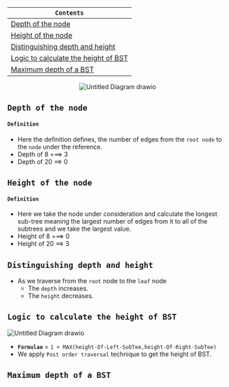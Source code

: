 <div align="center">
  
| `Contents` |
| ---------- |
| [Depth of the node](https://github.com/devrath/studious-ds-adventure/blob/main/collection/Trees/BinaryTree/BinarySearchTree/DepthAndHeightOfTree/README.md#depth-of-the-node) |
| [Height of the node](https://github.com/devrath/studious-ds-adventure/blob/main/collection/Trees/BinaryTree/BinarySearchTree/DepthAndHeightOfTree/README.md#height-of-the-node) |
| [Distinguishing depth and height](https://github.com/devrath/studious-ds-adventure/blob/main/collection/Trees/BinaryTree/BinarySearchTree/DepthAndHeightOfTree/README.md#distinguishing-depth-and-height) |
| [Logic to calculate the height of BST](https://github.com/devrath/studious-ds-adventure/tree/main/collection/Trees/BinaryTree/BinarySearchTree/DepthAndHeightOfTree#logic-to-calculate-the-height-of-bst) |
| [Maximum depth of a BST]() |

</div>

<div align="center">
  
![Untitled Diagram drawio](https://github.com/devrath/studious-ds-adventure/assets/1456191/90b84f7a-d731-4b67-969d-8c55930b767d)

</div>

## `Depth of the node`
#### `Definition`
* Here the definition defines, the number of edges from the `root node` to the `node` under the reference.
* Depth of 8 ===> 3
* Depth of 20 ==> 0

## `Height of the node`
#### `Definition`
* Here we take the node under consideration and calculate the longest sub-tree meaning the largest number of edges from it to all of the subtrees and we take the largest value.
* Height of 8 ===> 0
* Height of 20 ==> 3

## `Distinguishing depth and height`
* As we traverse from the `root` node to the `leaf` node
  *  The `depth` increases.
  *  The `height` decreases.
 
## `Logic to calculate the height of BST`
![Untitled Diagram drawio](https://github.com/devrath/studious-ds-adventure/assets/1456191/8788d2a3-fe84-4e1f-9c06-405bcf2d29bf)
* **`Formulae`** = `1 + MAX(height-Of-Left-SubTee,height-Of-Right-SubTee)`
* We apply `Post order traversal` technique to get the height of BST.

## `Maximum depth of a BST`


